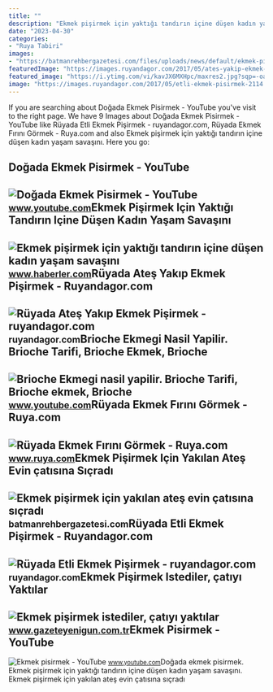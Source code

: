 ```yaml
---
title: ""
description: "Ekmek pişirmek için yaktığı tandırın içine düşen kadın yaşam savaşını"
date: "2023-04-30"
categories:
- "Ruya Tabiri"
images:
- "https://batmanrehbergazetesi.com/files/uploads/news/default/ekmek-pisirmek-icin--0fbe660031f393377166.jpg"
featuredImage: "https://images.ruyandagor.com/2017/05/ates-yakip-ekmek-pisirmek-2057.jpg"
featured_image: "https://i.ytimg.com/vi/kavJX6MXHpc/maxres2.jpg?sqp=-oaymwEoCIAKENAF8quKqQMcGADwAQH4AZIDgALQBYoCDAgAEAEYOSBOKH8wDw==&amp;rs=AOn4CLBuW4znlmRlxEc_dwtV37BIq8gQ5w"
image: "https://images.ruyandagor.com/2017/05/etli-ekmek-pisirmek-2114.jpg"
---
```


If you are searching about Doğada Ekmek Pisirmek - YouTube you've visit to the right page. We have 9 Images about Doğada Ekmek Pisirmek - YouTube like Rüyada Etli Ekmek Pişirmek - ruyandagor.com, Rüyada Ekmek Fırını Görmek - Ruya.com and also Ekmek pişirmek için yaktığı tandırın içine düşen kadın yaşam savaşını. Here you go:

Doğada Ekmek Pisirmek - YouTube
-------------------------------

 ![Doğada Ekmek Pisirmek - YouTube](https://i.ytimg.com/vi/kavJX6MXHpc/maxres2.jpg?sqp=-oaymwEoCIAKENAF8quKqQMcGADwAQH4AZIDgALQBYoCDAgAEAEYOSBOKH8wDw==&rs=AOn4CLBuW4znlmRlxEc_dwtV37BIq8gQ5w) <small>www.youtube.com</small>Ekmek Pişirmek Için Yaktığı Tandırın Içine Düşen Kadın Yaşam Savaşını
---------------------------------------------------------------------

 ![Ekmek pişirmek için yaktığı tandırın içine düşen kadın yaşam savaşını](https://i.hbrcdn.com/haber/2022/12/12/ekmek-pisirmek-icin-yaktigi-tandirin-icine-dusen-15489358_2160_amp.jpg) <small>www.haberler.com</small>Rüyada Ateş Yakıp Ekmek Pişirmek - Ruyandagor.com
-------------------------------------------------

 ![Rüyada Ateş Yakıp Ekmek Pişirmek - ruyandagor.com](https://images.ruyandagor.com/2017/05/ates-yakip-ekmek-pisirmek-2057.jpg) <small>ruyandagor.com</small>Brioche Ekmegi Nasil Yapilir. Brioche Tarifi, Brioche Ekmek, Brioche
--------------------------------------------------------------------

 ![Brioche Ekmegi nasil yapilir. Brioche Tarifi, Brioche ekmek, Brioche](https://i.ytimg.com/vi/Zhu00U8Zyw4/maxresdefault.jpg?sqp=-oaymwEmCIAKENAF8quKqQMa8AEB-AHUBoAC4AOKAgwIABABGGUgTShDMA8=&rs=AOn4CLD8Hi85nVGVFyxk3mM-wiyuiXtcEw) <small>www.youtube.com</small>Rüyada Ekmek Fırını Görmek - Ruya.com
-------------------------------------

 ![Rüyada Ekmek Fırını Görmek - Ruya.com](https://www.ruya.com/wp-content/uploads/rüyada-ekmek-fırını.jpg) <small>www.ruya.com</small>Ekmek Pişirmek Için Yakılan Ateş Evin çatısına Sıçradı
------------------------------------------------------

 ![Ekmek pişirmek için yakılan ateş evin çatısına sıçradı](https://batmanrehbergazetesi.com/files/uploads/news/default/ekmek-pisirmek-icin--0fbe660031f393377166.jpg) <small>batmanrehbergazetesi.com</small>Rüyada Etli Ekmek Pişirmek - Ruyandagor.com
-------------------------------------------

 ![Rüyada Etli Ekmek Pişirmek - ruyandagor.com](https://images.ruyandagor.com/2017/05/etli-ekmek-pisirmek-2114.jpg) <small>ruyandagor.com</small>Ekmek Pişirmek Istediler, çatıyı Yaktılar
-----------------------------------------

 ![Ekmek pişirmek istediler, çatıyı yaktılar](https://gazeteyeniguncomtr.teimg.com/gazeteyenigun-com-tr/uploads/2022/03/ekmek-pisirmek-isterken-catiyi-yaktilar-yenigun.jpg) <small>www.gazeteyenigun.com.tr</small>Ekmek Pisirmek - YouTube
------------------------

 ![Ekmek pisirmek - YouTube](https://i.ytimg.com/vi/WmLckPHy10M/maxres2.jpg?sqp=-oaymwEoCIAKENAF8quKqQMcGADwAQH4AYwCgALgA4oCDAgAEAEYZSBaKEwwDw==&rs=AOn4CLD1fsFVzYQZ9gP4YMRHMyQS5YDguw) <small>www.youtube.com</small>Doğada ekmek pisirmek. Ekmek pişirmek için yaktığı tandırın içine düşen kadın yaşam savaşını. Ekmek pişirmek için yakılan ateş evin çatısına sıçradı
